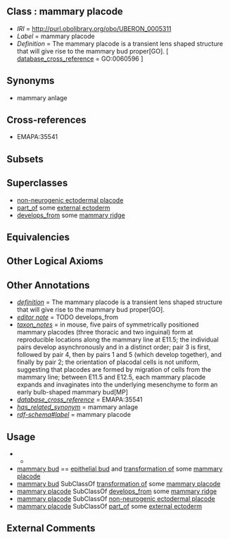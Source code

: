 
## Class : mammary placode

 * *IRI* = http://purl.obolibrary.org/obo/UBERON_0005311
 * *Label* = mammary placode
 * *Definition* = The mammary placode is a transient lens shaped structure that will give rise to the mammary bud proper[GO]. [ [database_cross_reference](../../ef/oboInOwl#hasDbXref.md) = GO:0060596 ]

## Synonyms

 * mammary anlage

## Cross-references

 * EMAPA:35541

## Subsets


## Superclasses

 * [non-neurogenic ectodermal placode](../../UBERON/14/UBERON_0011814.md)
 * [part_of](../../BFO/50/BFO_0000050.md) some [external ectoderm](../../UBERON/76/UBERON_0000076.md)
 * [develops_from](../../RO/02/RO_0002202.md) some [mammary ridge](../../UBERON/25/UBERON_0008425.md)

## Equivalencies


## Other Logical Axioms


## Other Annotations

 * *[definition](../../IAO/15/IAO_0000115.md)* = The mammary placode is a transient lens shaped structure that will give rise to the mammary bud proper[GO].
 * *[editor note](../../IAO/16/IAO_0000116.md)* = TODO develops_from
 * *[taxon_notes](../../UBPROP/08/UBPROP_0000008.md)* = in mouse, five pairs of symmetrically positioned mammary placodes (three thoracic and two inguinal) form at reproducible locations along the mammary line at E11.5; the individual pairs develop asynchronously and in a distinct order; pair 3 is first, followed by pair 4, then by pairs 1 and 5 (which develop together), and finally by pair 2; the orientation of placodal cells is not uniform, suggesting that placodes are formed by migration of cells from the mammary line; between E11.5 and E12.5, each mammary placode expands and invaginates into the underlying mesenchyme to form an early bulb-shaped mammary bud[MP]
 * *[database_cross_reference](../../ef/oboInOwl#hasDbXref.md)* = EMAPA:35541
 * *[has_related_synonym](../../ym/oboInOwl#hasRelatedSynonym.md)* = mammary anlage
 * *[rdf-schema#label](../../el/rdf-schema#label.md)* = mammary placode

## Usage

 * -
 * [mammary bud](../../UBERON/33/UBERON_0005333.md) == [epithelial bud](../../UBERON/53/UBERON_0005153.md) and [transformation of](../../RO/94/RO_0002494.md) some [mammary placode](../../UBERON/11/UBERON_0005311.md)
 * [mammary bud](../../UBERON/33/UBERON_0005333.md) SubClassOf [transformation of](../../RO/94/RO_0002494.md) some [mammary placode](../../UBERON/11/UBERON_0005311.md)
 * [mammary placode](../../UBERON/11/UBERON_0005311.md) SubClassOf [develops_from](../../RO/02/RO_0002202.md) some [mammary ridge](../../UBERON/25/UBERON_0008425.md)
 * [mammary placode](../../UBERON/11/UBERON_0005311.md) SubClassOf [non-neurogenic ectodermal placode](../../UBERON/14/UBERON_0011814.md)
 * [mammary placode](../../UBERON/11/UBERON_0005311.md) SubClassOf [part_of](../../BFO/50/BFO_0000050.md) some [external ectoderm](../../UBERON/76/UBERON_0000076.md)

## External Comments

